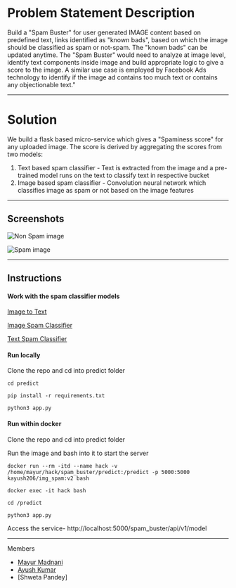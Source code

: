 # Problem Statement Description

Build a "Spam Buster" for user generated IMAGE content based on predefined text, links
identified as "known bads", based on which the image should be classified as spam or
not-spam. The "known bads" can be updated anytime.
The "Spam Buster" would need to analyze at image level, identify text components inside image
and build appropriate logic to give a score to the image.
A similar use case is employed by Facebook Ads technology to identify if the image ad contains
too much text or contains any objectionable text."


---

# Solution

We build a flask based micro-service which gives a "Spaminess score" for any uploaded image. The score is derived by aggregating the scores from two models: 
1. Text based spam classifier - Text is extracted from the image and a pre-trained model runs on the text to classify text in respective bucket
2. Image based spam classifier - Convolution neural network which classifies image as spam or not based on the image features

---
## Screenshots

![Non Spam image](Screenshot1.png)

![Spam image](Screenshot2.png)

---
## Instructions

#### Work with the spam classifier models

[Image to Text](Image%20to%20Text.ipynb)

[Image Spam Classifier](Image%20Spam%20Classifier.ipynb)

[Text Spam Classifier](Text%20Spam%20Classifier.ipynb)

#### Run locally

Clone the repo and cd into predict folder

```
cd predict

pip install -r requirements.txt

python3 app.py

```

#### Run within docker

Clone the repo and cd into predict folder

Run the image and bash into it to start the server

```
docker run --rm -itd --name hack -v /home/mayur/hack/spam_buster/predict:/predict -p 5000:5000 kayush206/img_spam:v2 bash

docker exec -it hack bash

cd /predict

python3 app.py
```


Access the service- 
http://localhost:5000/spam_buster/api/v1/model

---

Members

* [Mayur Madnani](https://github.com/mayurmadnani)
* [Ayush Kumar](https://github.com/AK-ayush)
* [Shweta Pandey]
